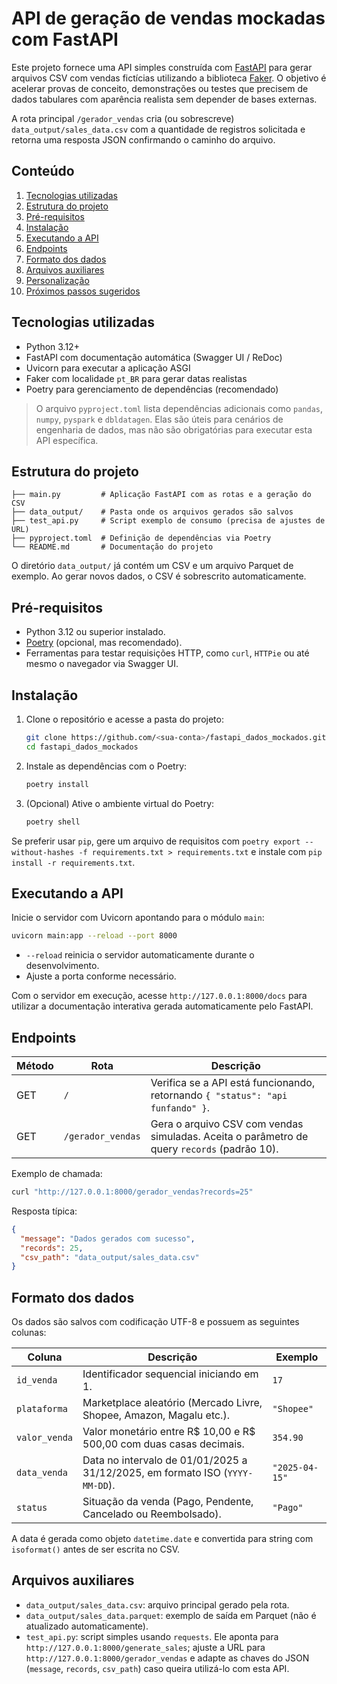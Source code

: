 # API de geração de vendas mockadas com FastAPI

Este projeto fornece uma API simples construída com [FastAPI](https://fastapi.tiangolo.com/) para gerar arquivos CSV com vendas fictícias utilizando a biblioteca [Faker](https://faker.readthedocs.io/). O objetivo é acelerar provas de conceito, demonstrações ou testes que precisem de dados tabulares com aparência realista sem depender de bases externas.

A rota principal `/gerador_vendas` cria (ou sobrescreve) `data_output/sales_data.csv` com a quantidade de registros solicitada e retorna uma resposta JSON confirmando o caminho do arquivo.

## Conteúdo

1. [Tecnologias utilizadas](#tecnologias-utilizadas)
2. [Estrutura do projeto](#estrutura-do-projeto)
3. [Pré-requisitos](#pré-requisitos)
4. [Instalação](#instalação)
5. [Executando a API](#executando-a-api)
6. [Endpoints](#endpoints)
7. [Formato dos dados](#formato-dos-dados)
8. [Arquivos auxiliares](#arquivos-auxiliares)
9. [Personalização](#personalização)
10. [Próximos passos sugeridos](#próximos-passos-sugeridos)

## Tecnologias utilizadas

- Python 3.12+
- FastAPI com documentação automática (Swagger UI / ReDoc)
- Uvicorn para executar a aplicação ASGI
- Faker com localidade `pt_BR` para gerar datas realistas
- Poetry para gerenciamento de dependências (recomendado)

> O arquivo `pyproject.toml` lista dependências adicionais como `pandas`, `numpy`, `pyspark` e `dbldatagen`. Elas são úteis para cenários de engenharia de dados, mas não são obrigatórias para executar esta API específica.

## Estrutura do projeto

```text
├── main.py         # Aplicação FastAPI com as rotas e a geração do CSV
├── data_output/    # Pasta onde os arquivos gerados são salvos
├── test_api.py     # Script exemplo de consumo (precisa de ajustes de URL)
├── pyproject.toml  # Definição de dependências via Poetry
└── README.md       # Documentação do projeto
```

O diretório `data_output/` já contém um CSV e um arquivo Parquet de exemplo. Ao gerar novos dados, o CSV é sobrescrito automaticamente.

## Pré-requisitos

- Python 3.12 ou superior instalado.
- [Poetry](https://python-poetry.org/docs/#installation) (opcional, mas recomendado).
- Ferramentas para testar requisições HTTP, como `curl`, `HTTPie` ou até mesmo o navegador via Swagger UI.

## Instalação

1. Clone o repositório e acesse a pasta do projeto:
   ```bash
   git clone https://github.com/<sua-conta>/fastapi_dados_mockados.git
   cd fastapi_dados_mockados
   ```
2. Instale as dependências com o Poetry:
   ```bash
   poetry install
   ```
3. (Opcional) Ative o ambiente virtual do Poetry:
   ```bash
   poetry shell
   ```

Se preferir usar `pip`, gere um arquivo de requisitos com `poetry export --without-hashes -f requirements.txt > requirements.txt` e instale com `pip install -r requirements.txt`.

## Executando a API

Inicie o servidor com Uvicorn apontando para o módulo `main`:

```bash
uvicorn main:app --reload --port 8000
```

- `--reload` reinicia o servidor automaticamente durante o desenvolvimento.
- Ajuste a porta conforme necessário.

Com o servidor em execução, acesse `http://127.0.0.1:8000/docs` para utilizar a documentação interativa gerada automaticamente pelo FastAPI.

## Endpoints

| Método | Rota             | Descrição                                                                    |
|--------|------------------|-------------------------------------------------------------------------------|
| GET    | `/`              | Verifica se a API está funcionando, retornando `{ "status": "api funfando" }`. |
| GET    | `/gerador_vendas` | Gera o arquivo CSV com vendas simuladas. Aceita o parâmetro de query `records` (padrão 10). |

Exemplo de chamada:

```bash
curl "http://127.0.0.1:8000/gerador_vendas?records=25"
```

Resposta típica:

```json
{
  "message": "Dados gerados com sucesso",
  "records": 25,
  "csv_path": "data_output/sales_data.csv"
}
```

## Formato dos dados

Os dados são salvos com codificação UTF-8 e possuem as seguintes colunas:

| Coluna        | Descrição                                                                 | Exemplo             |
|---------------|---------------------------------------------------------------------------|---------------------|
| `id_venda`    | Identificador sequencial iniciando em 1.                                   | `17`                |
| `plataforma`  | Marketplace aleatório (Mercado Livre, Shopee, Amazon, Magalu etc.).       | `"Shopee"`         |
| `valor_venda` | Valor monetário entre R$ 10,00 e R$ 500,00 com duas casas decimais.       | `354.90`            |
| `data_venda`  | Data no intervalo de 01/01/2025 a 31/12/2025, em formato ISO (`YYYY-MM-DD`). | `"2025-04-15"`     |
| `status`      | Situação da venda (Pago, Pendente, Cancelado ou Reembolsado).             | `"Pago"`           |

A data é gerada como objeto `datetime.date` e convertida para string com `isoformat()` antes de ser escrita no CSV.

## Arquivos auxiliares

- `data_output/sales_data.csv`: arquivo principal gerado pela rota.
- `data_output/sales_data.parquet`: exemplo de saída em Parquet (não é atualizado automaticamente).
- `test_api.py`: script simples usando `requests`. Ele aponta para `http://127.0.0.1:8000/generate_sales`; ajuste a URL para `http://127.0.0.1:8000/gerador_vendas` e adapte as chaves do JSON (`message`, `records`, `csv_path`) caso queira utilizá-lo com esta API.

